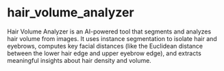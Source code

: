 # hair_volume_analyzer
Hair Volume Analyzer is an AI-powered tool that segments and analyzes hair volume from images. It uses instance segmentation to isolate hair and eyebrows, computes key facial distances (like the Euclidean distance between the lower hair edge and upper eyebrow edge), and extracts meaningful insights about hair density and volume.
